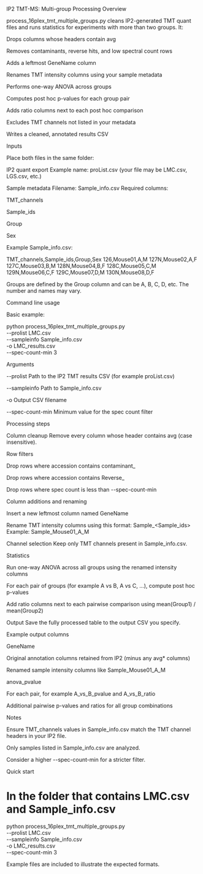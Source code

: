 IP2 TMT-MS: Multi-group Processing
Overview

process_16plex_tmt_multiple_groups.py cleans IP2-generated TMT quant files and runs statistics for experiments with more than two groups. It:

Drops columns whose headers contain avg

Removes contaminants, reverse hits, and low spectral count rows

Adds a leftmost GeneName column

Renames TMT intensity columns using your sample metadata

Performs one-way ANOVA across groups

Computes post hoc p-values for each group pair

Adds ratio columns next to each post hoc comparison

Excludes TMT channels not listed in your metadata

Writes a cleaned, annotated results CSV

Inputs

Place both files in the same folder:

IP2 quant export
Example name: proList.csv (your file may be LMC.csv, LGS.csv, etc.)

Sample metadata
Filename: Sample_info.csv
Required columns:

TMT_channels

Sample_ids

Group

Sex

Example Sample_info.csv:

TMT_channels,Sample_ids,Group,Sex
126,Mouse01,A,M
127N,Mouse02,A,F
127C,Mouse03,B,M
128N,Mouse04,B,F
128C,Mouse05,C,M
129N,Mouse06,C,F
129C,Mouse07,D,M
130N,Mouse08,D,F


Groups are defined by the Group column and can be A, B, C, D, etc. The number and names may vary.

Command line usage

Basic example:

python process_16plex_tmt_multiple_groups.py \
  --prolist LMC.csv \
  --sampleinfo Sample_info.csv \
  -o LMC_results.csv \
  --spec-count-min 3


Arguments

--prolist Path to the IP2 TMT results CSV (for example proList.csv)

--sampleinfo Path to Sample_info.csv

-o Output CSV filename

--spec-count-min Minimum value for the spec count filter

Processing steps

Column cleanup
Remove every column whose header contains avg (case insensitive).

Row filters

Drop rows where accession contains contaminant_

Drop rows where accession contains Reverse_

Drop rows where spec count is less than --spec-count-min

Column additions and renaming

Insert a new leftmost column named GeneName

Rename TMT intensity columns using this format:
Sample_<Sample_ids>_<Group>_<Sex>
Example: Sample_Mouse01_A_M

Channel selection
Keep only TMT channels present in Sample_info.csv.

Statistics

Run one-way ANOVA across all groups using the renamed intensity columns

For each pair of groups (for example A vs B, A vs C, ...), compute post hoc p-values

Add ratio columns next to each pairwise comparison using mean(Group1) / mean(Group2)

Output
Save the fully processed table to the output CSV you specify.

Example output columns

GeneName

Original annotation columns retained from IP2 (minus any avg* columns)

Renamed sample intensity columns like Sample_Mouse01_A_M

anova_pvalue

For each pair, for example A_vs_B_pvalue and A_vs_B_ratio

Additional pairwise p-values and ratios for all group combinations

Notes

Ensure TMT_channels values in Sample_info.csv match the TMT channel headers in your IP2 file.

Only samples listed in Sample_info.csv are analyzed.

Consider a higher --spec-count-min for a stricter filter.

Quick start
# In the folder that contains LMC.csv and Sample_info.csv
python process_16plex_tmt_multiple_groups.py \
  --prolist LMC.csv \
  --sampleinfo Sample_info.csv \
  -o LMC_results.csv \
  --spec-count-min 3


Example files are included to illustrate the expected formats.
